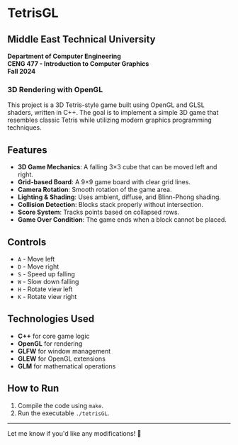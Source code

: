 
# TetrisGL  

## Middle East Technical University  
**Department of Computer Engineering**  
**CENG 477 - Introduction to Computer Graphics**  
**Fall 2024**  

### 3D Rendering with OpenGL  

This project is a 3D Tetris-style game built using OpenGL and GLSL shaders, written in C++. The goal is to implement a simple 3D game that resembles classic Tetris while utilizing modern graphics programming techniques.

## Features  
- **3D Game Mechanics**: A falling 3×3 cube that can be moved left and right.  
- **Grid-based Board**: A 9×9 game board with clear grid lines.  
- **Camera Rotation**: Smooth rotation of the game area.  
- **Lighting & Shading**: Uses ambient, diffuse, and Blinn-Phong shading.  
- **Collision Detection**: Blocks stack properly without intersection.  
- **Score System**: Tracks points based on collapsed rows.  
- **Game Over Condition**: The game ends when a block cannot be placed.  

## Controls  
- `A` - Move left  
- `D` - Move right  
- `S` - Speed up falling  
- `W` - Slow down falling  
- `H` - Rotate view left  
- `K` - Rotate view right  

## Technologies Used  
- **C++** for core game logic  
- **OpenGL** for rendering  
- **GLFW** for window management  
- **GLEW** for OpenGL extensions  
- **GLM** for mathematical operations  

## How to Run  
1. Compile the code using `make`.  
2. Run the executable `./tetrisGL`.  

---

Let me know if you'd like any modifications! 🚀
